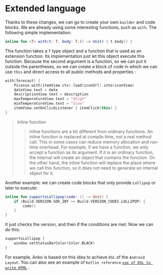 # Extended language

Thanks to these changes, we can go to create your own `builder` and code blocks. We are already using some interesting functions, such as `with`. The following simple implementation:

```kotlin
inline fun <T> with(t: T, body: T.() -> Unit) { t.body() }
```

This function takes a `T` type object and a function that is used as an extension function. Its implementation just let this object execute this function. Because the second argument is a function, so we can put it outside the parentheses, so we can create a block of code in which we can use `this` and direct access to all public methods and properties :

```kotlin
with(forecast) {
	Picasso.with(itemView.ctx).load(iconUrl).into(iconView)
	dateView.text = date
	descriptionView.text = description
	maxTemperatureView.text = "$high"
	minTemperatureView.text = "$low"
	itemView.setOnClickListener { itemClick(this) }
}
```

> Inline function
>> Inline functions are a bit different from ordinary functions. An inline function is replaced at compile time, not a real method call. This in some cases can reduce memory allocation and run-time overhead. For example, if we have a function, we only accept a function as its argument. If it is an ordinary function, the internal will create an object that contains the function. On the other hand, the inline function will replace the place where we call this function, so it does not need to generate an internal object for it.

Another example: we can create code blocks that only provide `Lollipop` or later to execute:

```kotlin
inline fun supportsLollipop(code: () -> Unit) {
	if (Build.VERSION.SDK_INT >= Build.VERSION_CODES.LOLLIPOP) {
		code()
	}
}
```

It just checks the version, and then if the conditions are met. Now we can do this:

```kotlin
supportsLollipop {
	window.setStatusBarColor(Color.BLACK)
}
```

For example, Anko is based on this idea to achieve `DSL` of the `Android Layout`. You can also see an example of  `Kotlin reference` [`use of DSL to write HTML`] .

[`use of DSL to write HTML`]: http://kotlinlang.org/docs/reference/type-safe-builders.html

